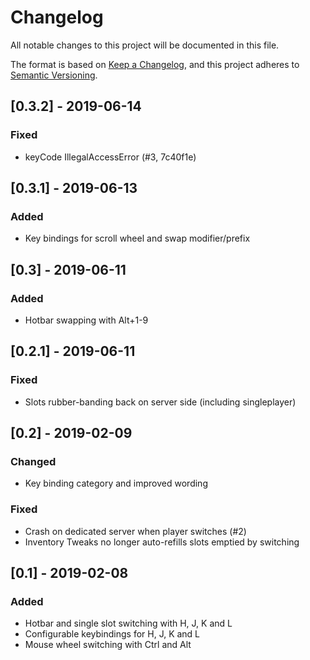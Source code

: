 # Changelog
All notable changes to this project will be documented in this file.

The format is based on [Keep a Changelog](https://keepachangelog.com/en/1.0.0/),
and this project adheres to [Semantic Versioning](https://semver.org/spec/v2.0.0.html).

## [0.3.2] - 2019-06-14
### Fixed
- keyCode IllegalAccessError (#3, 7c40f1e)

## [0.3.1] - 2019-06-13
### Added
- Key bindings for scroll wheel and swap modifier/prefix

## [0.3] - 2019-06-11
### Added
- Hotbar swapping with Alt+1-9

## [0.2.1] - 2019-06-11
### Fixed
- Slots rubber-banding back on server side (including singleplayer)

## [0.2] - 2019-02-09
### Changed
- Key binding category and improved wording
### Fixed
- Crash on dedicated server when player switches (#2)
- Inventory Tweaks no longer auto-refills slots emptied by switching

## [0.1] - 2019-02-08
### Added
- Hotbar and single slot switching with H, J, K and L
- Configurable keybindings for H, J, K and L
- Mouse wheel switching with Ctrl and Alt
